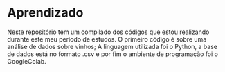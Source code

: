 # Aprendizado
Neste repositório tem um compilado dos códigos que estou realizando durante este meu período de estudos.
O primeiro código é sobre uma análise de dados sobre vinhos;
A linguagem utilizada foi o Python, a base de dados está no formato .csv e por fim o ambiente de programação foi o GoogleColab.
